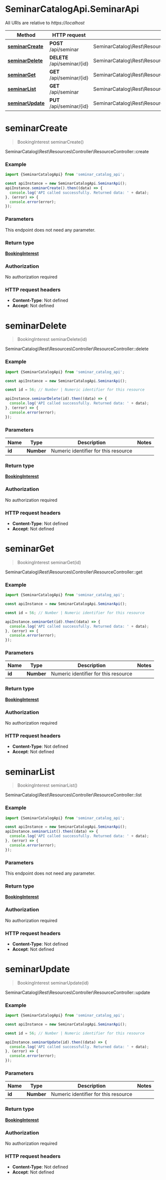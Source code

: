 # SeminarCatalogApi.SeminarApi

All URIs are relative to *https://localhost*

Method | HTTP request | Description
------------- | ------------- | -------------
[**seminarCreate**](SeminarApi.md#seminarCreate) | **POST** /api/seminar | SeminarCatalog\\Rest\\Resources\\Controller\\ResourceController::create
[**seminarDelete**](SeminarApi.md#seminarDelete) | **DELETE** /api/seminar/{id} | SeminarCatalog\\Rest\\Resources\\Controller\\ResourceController::delete
[**seminarGet**](SeminarApi.md#seminarGet) | **GET** /api/seminar/{id} | SeminarCatalog\\Rest\\Resources\\Controller\\ResourceController::get
[**seminarList**](SeminarApi.md#seminarList) | **GET** /api/seminar | SeminarCatalog\\Rest\\Resources\\Controller\\ResourceController::list
[**seminarUpdate**](SeminarApi.md#seminarUpdate) | **PUT** /api/seminar/{id} | SeminarCatalog\\Rest\\Resources\\Controller\\ResourceController::update


<a name="seminarCreate"></a>
# **seminarCreate**
> BookingInterest seminarCreate()

SeminarCatalog\\Rest\\Resources\\Controller\\ResourceController::create

### Example
```javascript
import {SeminarCatalogApi} from 'seminar_catalog_api';

const apiInstance = new SeminarCatalogApi.SeminarApi();
apiInstance.seminarCreate().then((data) => {
  console.log('API called successfully. Returned data: ' + data);
}, (error) => {
  console.error(error);
});

```

### Parameters
This endpoint does not need any parameter.

### Return type

[**BookingInterest**](BookingInterest.md)

### Authorization

No authorization required

### HTTP request headers

 - **Content-Type**: Not defined
 - **Accept**: Not defined

<a name="seminarDelete"></a>
# **seminarDelete**
> BookingInterest seminarDelete(id)

SeminarCatalog\\Rest\\Resources\\Controller\\ResourceController::delete

### Example
```javascript
import {SeminarCatalogApi} from 'seminar_catalog_api';

const apiInstance = new SeminarCatalogApi.SeminarApi();

const id = 56; // Number | Numeric identifier for this resource

apiInstance.seminarDelete(id).then((data) => {
  console.log('API called successfully. Returned data: ' + data);
}, (error) => {
  console.error(error);
});

```

### Parameters

Name | Type | Description  | Notes
------------- | ------------- | ------------- | -------------
 **id** | **Number**| Numeric identifier for this resource | 

### Return type

[**BookingInterest**](BookingInterest.md)

### Authorization

No authorization required

### HTTP request headers

 - **Content-Type**: Not defined
 - **Accept**: Not defined

<a name="seminarGet"></a>
# **seminarGet**
> BookingInterest seminarGet(id)

SeminarCatalog\\Rest\\Resources\\Controller\\ResourceController::get

### Example
```javascript
import {SeminarCatalogApi} from 'seminar_catalog_api';

const apiInstance = new SeminarCatalogApi.SeminarApi();

const id = 56; // Number | Numeric identifier for this resource

apiInstance.seminarGet(id).then((data) => {
  console.log('API called successfully. Returned data: ' + data);
}, (error) => {
  console.error(error);
});

```

### Parameters

Name | Type | Description  | Notes
------------- | ------------- | ------------- | -------------
 **id** | **Number**| Numeric identifier for this resource | 

### Return type

[**BookingInterest**](BookingInterest.md)

### Authorization

No authorization required

### HTTP request headers

 - **Content-Type**: Not defined
 - **Accept**: Not defined

<a name="seminarList"></a>
# **seminarList**
> BookingInterest seminarList()

SeminarCatalog\\Rest\\Resources\\Controller\\ResourceController::list

### Example
```javascript
import {SeminarCatalogApi} from 'seminar_catalog_api';

const apiInstance = new SeminarCatalogApi.SeminarApi();
apiInstance.seminarList().then((data) => {
  console.log('API called successfully. Returned data: ' + data);
}, (error) => {
  console.error(error);
});

```

### Parameters
This endpoint does not need any parameter.

### Return type

[**BookingInterest**](BookingInterest.md)

### Authorization

No authorization required

### HTTP request headers

 - **Content-Type**: Not defined
 - **Accept**: Not defined

<a name="seminarUpdate"></a>
# **seminarUpdate**
> BookingInterest seminarUpdate(id)

SeminarCatalog\\Rest\\Resources\\Controller\\ResourceController::update

### Example
```javascript
import {SeminarCatalogApi} from 'seminar_catalog_api';

const apiInstance = new SeminarCatalogApi.SeminarApi();

const id = 56; // Number | Numeric identifier for this resource

apiInstance.seminarUpdate(id).then((data) => {
  console.log('API called successfully. Returned data: ' + data);
}, (error) => {
  console.error(error);
});

```

### Parameters

Name | Type | Description  | Notes
------------- | ------------- | ------------- | -------------
 **id** | **Number**| Numeric identifier for this resource | 

### Return type

[**BookingInterest**](BookingInterest.md)

### Authorization

No authorization required

### HTTP request headers

 - **Content-Type**: Not defined
 - **Accept**: Not defined

